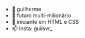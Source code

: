 - 👋 guilherme
- 👀 futuro multi-milionário
- 🌱 iniciante em HTML e CSS
- 📫 Insta: guiisvr_

<!---
guilhxrmesv/guilhxrmesv is a ✨ special ✨ repository because its `README.md` (this file) appears on your GitHub profile.
You can click the Preview link to take a look at your changes.
--->
